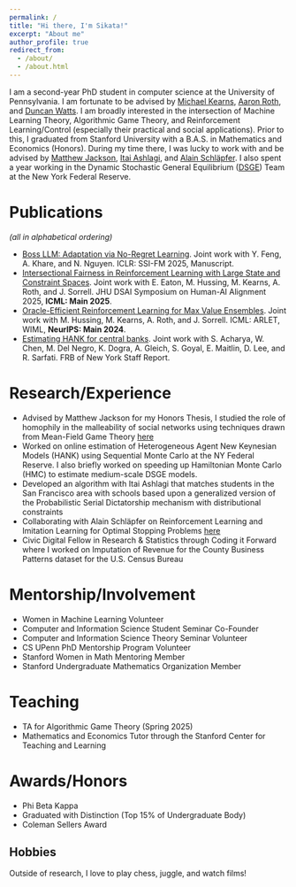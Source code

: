 ```yaml
---
permalink: /
title: "Hi there, I'm Sikata!"
excerpt: "About me"
author_profile: true
redirect_from: 
  - /about/
  - /about.html
---
```


I am a second-year PhD student in computer science at the University of Pennsylvania. I am fortunate to be advised by [Michael Kearns](https://www.cis.upenn.edu/~mkearns/), [Aaron Roth](https://www.cis.upenn.edu/~aaroth/), and [Duncan Watts](https://www.asc.upenn.edu/people/faculty/duncan-j-watts-phd). I am broadly interested in the intersection of Machine Learning Theory, Algorithmic Game Theory, and Reinforcement Learning/Control (especially their practical and social applications). Prior to this, I graduated from Stanford University with a B.A.S. in Mathematics and Economics (Honors). During my time there, I was lucky to work with and be advised by [Matthew Jackson](http://web.stanford.edu/~jacksonm/), [Itai Ashlagi](https://web.stanford.edu/~iashlagi/), and [Alain Schläpfer](https://sites.google.com/site/alainschlaepfer). I also spent a year working in the Dynamic Stochastic General Equilibrium ([DSGE](https://www.newyorkfed.org/research/policy/dsge#/overview)) Team at the New York Federal Reserve. 

Publications
======
*(all in alphabetical ordering)*
- [Boss LLM: Adaptation via No-Regret Learning](https://openreview.net/forum?id=GNc2izn9Bv). Joint work with Y. Feng, A. Khare, and N. Nguyen. ICLR: SSI-FM 2025, Manuscript. 
- [Intersectional Fairness in Reinforcement Learning with Large State and Constraint Spaces](https://arxiv.org/abs/2502.11828). Joint work with E. Eaton, M. Hussing, M. Kearns, A. Roth, and J. Sorrell. JHU DSAI Symposium on Human-AI Alignment 2025,  **ICML: Main 2025**. 
- [Oracle-Efficient Reinforcement Learning for Max Value Ensembles](https://arxiv.org/abs/2405.16739). Joint work with M. Hussing, M. Kearns, A. Roth, and J. Sorrell. ICML: ARLET, WIML, **NeurIPS: Main 2024**.
- [Estimating HANK for central banks](https://www.newyorkfed.org/medialibrary/media/research/staff_reports/sr1071.pdf?sc_lang=en). Joint work with S. Acharya, W. Chen, M. Del Negro, K. Dogra, A. Gleich, S. Goyal, E. Maitlin, D. Lee, and R. Sarfati. FRB of New York Staff Report.

Research/Experience
======
- Advised by Matthew Jackson for my Honors Thesis, I studied the role of homophily in the malleability of social networks using techniques drawn from Mean-Field Game Theory [here](https://stacks.stanford.edu/file/druid:tc454jm3013/HonorsThesisFinal_SikataSengupta.pdf)
- Worked on online estimation of Heterogeneous Agent New Keynesian Models (HANK) using Sequential Monte Carlo at the NY Federal Reserve. I also briefly worked on speeding up Hamiltonian Monte Carlo (HMC) to estimate medium-scale DSGE models.
- Developed an algorithm with Itai Ashlagi that matches students in the San Francisco area with schools based upon a generalized version of the Probabilistic Serial Dictatorship mechanism with distributional constraints
- Collaborating with Alain Schläpfer on Reinforcement Learning and Imitation Learning for Optimal Stopping Problems [here](https://github.com/psamathe50/SecretaryProblem_ImitationLearning/blob/main/Secretary_Problem_ArXiv_Final%20(1).pdf)
- Civic Digital Fellow in Research & Statistics through Coding it Forward where I worked on Imputation of Revenue for the County Business Patterns dataset for the U.S. Census Bureau

Mentorship/Involvement
======
- Women in Machine Learning Volunteer
- Computer and Information Science Student Seminar Co-Founder
- Computer and Information Science Theory Seminar Volunteer
- CS UPenn PhD Mentorship Program Volunteer 
- Stanford Women in Math Mentoring Member
- Stanford Undergraduate Mathematics Organization Member

Teaching 
======
- TA for Algorithmic Game Theory (Spring 2025)
- Mathematics and Economics Tutor through the Stanford Center for Teaching and Learning

Awards/Honors
======
- Phi Beta Kappa
- Graduated with Distinction (Top 15% of Undergraduate Body)
- Coleman Sellers Award

Hobbies
------
Outside of research, I love to play chess, juggle, and watch films! 


